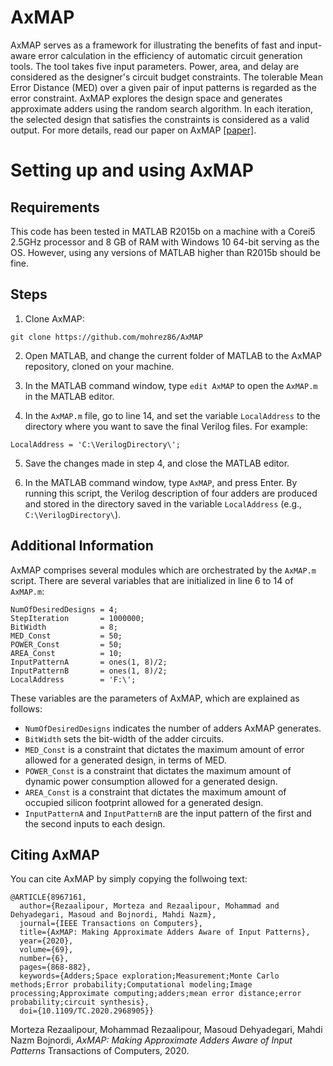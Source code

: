# AxMAP
AxMAP serves as a framework for illustrating the benefits of fast and input-aware error calculation in the efficiency of automatic circuit generation tools. The tool takes five input parameters. Power, area, and delay are considered as the designer's circuit budget constraints. The tolerable Mean Error Distance (MED) over a given pair of input patterns is regarded as the error constraint. AxMAP explores the design space and generates approximate adders using the random search algorithm. In each iteration, the selected design that satisfies the constraints is considered as a valid output. For more details, read our paper on AxMAP [[paper]](https://doi.org/10.1109/TC.2020.2968905).

# Setting up and using AxMAP

## Requirements
This code has been tested in MATLAB R2015b on a machine with a Corei5 2.5GHz processor and 8 GB of RAM with Windows 10 64-bit serving as the OS. However, using any versions of MATLAB higher than R2015b should be fine.

## Steps
1. Clone AxMAP:
```
git clone https://github.com/mohrez86/AxMAP
```
2. Open MATLAB, and change the current folder of MATLAB to the AxMAP repository, cloned on your machine.

3. In the MATLAB command window, type `edit AxMAP` to open the `AxMAP.m` in the MATLAB editor.

4. In the `AxMAP.m` file, go to line 14, and set the variable `LocalAddress` to the directory where you want to save the final Verilog files. For example:
```
LocalAddress = 'C:\VerilogDirectory\';
```

5. Save the changes made in step 4, and close the MATLAB editor.

6. In the MATLAB command window, type `AxMAP`, and press Enter. By running this script, the Verilog description of four adders are produced and stored in the directory saved in the variable `LocalAddress` (e.g., `C:\VerilogDirectory\`).

## Additional Information
AxMAP comprises several modules which are orchestrated by the `AxMAP.m` script. There are several variables that are initialized in line 6 to 14 of `AxMAP.m`:
```
NumOfDesiredDesigns = 4;
StepIteration       = 1000000;
BitWidth            = 8;
MED_Const           = 50;
POWER_Const         = 50;
AREA_Const          = 10;
InputPatternA       = ones(1, 8)/2;
InputPatternB       = ones(1, 8)/2;
LocalAddress        = 'F:\';
```

These variables are the parameters of AxMAP, which are explained as follows:
- `NumOfDesiredDesigns` indicates the number of adders AxMAP generates.
- `BitWidth` sets the bit-width of the adder circuits.
- `MED_Const` is a constraint that dictates the maximum amount of error allowed for a generated design, in terms of MED.
- `POWER_Const` is a constraint that dictates the maximum amount of dynamic power consumption allowed for a generated design.
- `AREA_Const` is a constraint that dictates the maximum amount of occupied silicon footprint allowed for a generated design.
- `InputPatternA` and `InputPatternB` are the input pattern of the first and the second inputs to each design.


## Citing AxMAP

You can cite AxMAP by simply copying the follwoing text:

```
@ARTICLE{8967161,
  author={Rezaalipour, Morteza and Rezaalipour, Mohammad and Dehyadegari, Masoud and Bojnordi, Mahdi Nazm},
  journal={IEEE Transactions on Computers}, 
  title={AxMAP: Making Approximate Adders Aware of Input Patterns}, 
  year={2020},
  volume={69},
  number={6},
  pages={868-882},
  keywords={Adders;Space exploration;Measurement;Monte Carlo methods;Error probability;Computational modeling;Image processing;Approximate computing;adders;mean error distance;error probability;circuit synthesis},
  doi={10.1109/TC.2020.2968905}}

```


Morteza Rezaalipour, Mohammad Rezaalipour, Masoud Dehyadegari, Mahdi Nazm Bojnordi, _AxMAP: Making Approximate Adders Aware of Input Patterns_ Transactions of Computers, 2020. 